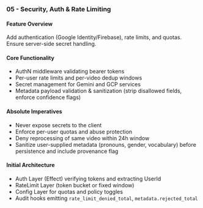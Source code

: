 ### 05 - Security, Auth & Rate Limiting

#### Feature Overview

Add authentication (Google Identity/Firebase), rate limits, and quotas. Ensure server-side secret handling.

#### Core Functionality

- AuthN middleware validating bearer tokens
- Per-user rate limits and per-video dedup windows
- Secret management for Gemini and GCP services
- Metadata payload validation & sanitization (strip disallowed fields, enforce confidence flags)

#### Absolute Imperatives

- Never expose secrets to the client
- Enforce per-user quotas and abuse protection
- Deny reprocessing of same video within 24h window
- Sanitize user-supplied metadata (pronouns, gender, vocabulary) before persistence and include provenance flag

#### Initial Architecture

- Auth Layer (Effect) verifying tokens and extracting UserId
- RateLimit Layer (token bucket or fixed window)
- Config Layer for quotas and policy toggles
- Audit hooks emitting `rate_limit_denied_total`, `metadata.rejected_total`
